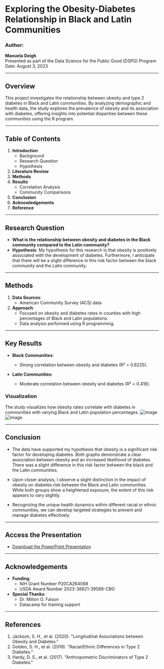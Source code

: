 # Exploring the Obesity-Diabetes Relationship in Black and Latin Communities

### Author:
**Manuela Deigh**  
Presented as part of the Data Science for the Public Good (DSPG) Program  
Date: August 3, 2023  

---

## Overview
This project investigates the relationship between obesity and type 2 diabetes in Black and Latin communities. By analyzing demographic and health data, the study explores the prevalence of obesity and its association with diabetes, offering insights into potential disparities between these communities using the R program.

---

## Table of Contents
1. **Introduction**
    - Background
    - Research Question
    - Hypothesis
2. **Literature Review**
3. **Methods**
4. **Results**
    - Correlation Analysis
    - Community Comparisons
5. **Conclusion**
6. **Acknowledgements**
7. **Reference**

---

## Research Question
- **What is the relationship between obesity and diabetes in the Black community compared to the Latin community?**
- **Hypothesis**: My hypothesis for this research is that obesity is positively associated with the development of diabetes. Furthermore, I anticipate that there will be a slight
difference in this risk factor between the black community and the Latin community.

---

## Methods
1. **Data Sources**:
    - American Community Survey (ACS) data
2. **Approach**:
    - Focused on obesity and diabetes rates in counties with high percentages of Black and Latin populations.
    - Data analysis performed using R programming.

---

## Key Results
- **Black Communities**:
    - Strong correlation between obesity and diabetes (R² = 0.6225).

- **Latin Communities**:
    - Moderate correlation between obesity and diabetes (R² = 0.418).


### Visualization
The study visualizes how obesity rates correlate with diabetes in communities with varying Black and Latin population percentages. 
![image](https://github.com/user-attachments/assets/43b6f57a-832f-4402-97e9-47d270eed807)
![image](https://github.com/user-attachments/assets/f308d635-6921-41f6-aec9-784284bbe21d)


---

## Conclusion
- The data have supported my hypothesis that obesity is a significant risk factor for developing diabetes. Both graphs demonstrate a clear
  association between obesity and an increased likelihood of diabetes. There was a slight difference in this risk factor between the black and the Latin communities.
  
- Upon closer analysis, I observe a slight distinction in the impact of obesity on diabetes risk between the Black and Latin communities.
  While both groups show a heightened exposure, the extent of this risk appears to vary slightly.
  
- Recognizing the unique health dynamics within different racial or ethnic communities, we can develop targeted strategies to prevent and manage diabetes effectively.

---

## Access the Presentation
- [Download the PowerPoint Presentation](Presentation/Obesity_Diabetes_relationship_project.pdf)


---

## Acknowledgements
- **Funding**:
    - NIH Grant Number P20CA264068
    - USDA Award Number 2023-38821-39588-CBG
- **Special Thanks**:
    - Dr. Milton O. Faison
    - Datacamp for training support

---

## References
1. Jackson, S. H., et al. (2020). "Longitudinal Associations between Obesity and Diabetes."
2. Golden, S. H., et al. (2019). "Racial/Ethnic Differences in Type 2 Diabetes."
3. Hardy, D. S., et al. (2017). "Anthropometric Discriminators of Type 2 Diabetes."



